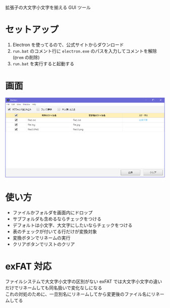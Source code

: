 拡張子の大文字小文字を揃える GUI ツール

# セットアップ

1. Electron を使ってるので、公式サイトからダウンロード
2. `run.bat` のコメント行に `electron.exe` のパスを入力してコメントを解除 (`@rem` の削除)
3. `run.bat` を実行すると起動する

# 画面

![img](img.png)

# 使い方

- ファイルかフォルダを画面内にドロップ
- サブフォルダも含めるならチェックをつける
- デフォルトは小文字、大文字にしたいならチェックをつける
- 表のチェックが付いてる行だけが変換対象
- 変換ボタンでリネームの実行
- クリアボタンでリストのクリア

# exFAT 対応

ファイルシステムで大文字小文字の区別がない exFAT では大文字小文字の違いだけでリネームしても同名扱いで変化なしになる<br/>
これの対処のために、一旦別名にリネームしてから変更後のファイル名にリネームしてる
